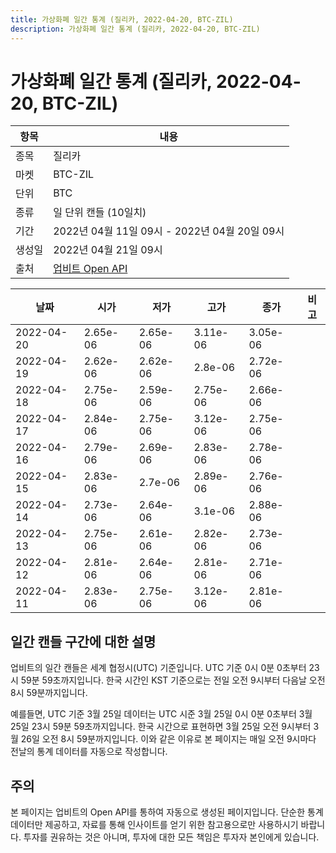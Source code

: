 ```yaml
---
title: 가상화폐 일간 통계 (질리카, 2022-04-20, BTC-ZIL)
description: 가상화폐 일간 통계 (질리카, 2022-04-20, BTC-ZIL)
---
```



가상화폐 일간 통계 (질리카, 2022-04-20, BTC-ZIL)
===

|항목|내용|
|--|--|
|종목|질리카|
|마켓|BTC-ZIL|
|단위|BTC|
|종류|일 단위 캔들 (10일치)|
|기간|2022년 04월 11일 09시 - 2022년 04월 20일 09시|
|생성일|2022년 04월 21일 09시|
|출처|[업비트 Open API](https://docs.upbit.com)|


|날짜|시가|저가|고가|종가|비고|
|--|--|--|--|--|--|
|2022-04-20|2.65e-06|2.65e-06|3.11e-06|3.05e-06|    |
|2022-04-19|2.62e-06|2.62e-06|2.8e-06|2.72e-06|    |
|2022-04-18|2.75e-06|2.59e-06|2.75e-06|2.66e-06|    |
|2022-04-17|2.84e-06|2.75e-06|3.12e-06|2.75e-06|    |
|2022-04-16|2.79e-06|2.69e-06|2.83e-06|2.78e-06|    |
|2022-04-15|2.83e-06|2.7e-06|2.89e-06|2.76e-06|    |
|2022-04-14|2.73e-06|2.64e-06|3.1e-06|2.88e-06|    |
|2022-04-13|2.75e-06|2.61e-06|2.82e-06|2.73e-06|    |
|2022-04-12|2.81e-06|2.64e-06|2.81e-06|2.71e-06|    |
|2022-04-11|2.83e-06|2.75e-06|3.12e-06|2.81e-06|    |


일간 캔들 구간에 대한 설명
---


업비트의 일간 캔들은 세계 협정시(UTC) 기준입니다. 
UTC 기준 0시 0분 0초부터 23시 59분 59초까지입니다. 
한국 시간인 KST 기준으로는 전일 오전 9시부터 다음날 오전 8시 59분까지입니다. 


예를들면, UTC 기준 3월 25일 데이터는 UTC 시준 3월 25일 0시 0분 0초부터 3월 25일 23시 59분 59초까지입니다. 
한국 시간으로 표현하면 3월 25일 오전 9시부터 3월 26일 오전 8시 59분까지입니다. 
이와 같은 이유로 본 페이지는 매일 오전 9시마다 전날의 통계 데이터를 자동으로 작성합니다. 


주의
---


본 페이지는 업비트의 Open API를 통하여 자동으로 생성된 페이지입니다. 
단순한 통계 데이터만 제공하고, 자료를 통해 인사이트를 얻기 위한 참고용으로만 사용하시기 바랍니다. 
투자를 권유하는 것은 아니며, 투자에 대한 모든 책임은 투자자 본인에게 있습니다. 

